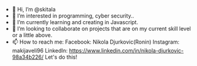 - 👋 Hi, I’m @skitala
- 👀 I’m interested in programming, cyber security..
- 🌱 I’m currently learning and creating in Javascript.
- 💞️ I’m looking to collaborate on projects that are on my current skill level or a little above.
- 📫 How to reach me:
Facebook: Nikola Djurkovic(Ronin)
Instagram: makijaveli96
LinkedIn: https://www.linkedin.com/in/nikola-djurkovic-98a34b226/
Let's do this!


<!---
skitala/skitala is a ✨ special ✨ repository because its `README.md` (this file) appears on your GitHub profile.
You can click the Preview link to take a look at your changes.
--->
